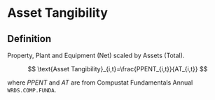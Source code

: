 # Asset Tangibility

## Definition

Property, Plant and Equipment (Net) scaled by Assets (Total).

$$
\text{Asset Tangibility}_{i,t}=\frac{PPENT_{i,t}}{AT_{i,t}}
$$

where $PPENT$ and $AT$ are from Compustat Fundamentals Annual `WRDS.COMP.FUNDA`.
